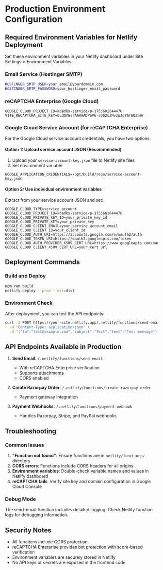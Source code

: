 # Production Environment Configuration

## Required Environment Variables for Netlify Deployment

Set these environment variables in your Netlify dashboard under Site Settings > Environment Variables:

### Email Service (Hostinger SMTP)
```bash
HOSTINGER_SMTP_USER=your_email@yourdomain.com
HOSTINGER_SMTP_PASSWORD=your_hostinger_email_password
```

### reCAPTCHA Enterprise (Google Cloud)
```
GOOGLE_CLOUD_PROJECT_ID=kdadks-service-p-1755602644470
VITE_RECAPTCHA_SITE_KEY=6LdQV6srAAAAADPSVG-sDb2o2Mv3pJqYhr6QZa9r
```

### Google Cloud Service Account (for reCAPTCHA Enterprise)
For the Google Cloud service account credentials, you have two options:

#### Option 1: Upload service account JSON (Recommended)
1. Upload your `service-account-key.json` file to Netlify site files
2. Set environment variable:
```
GOOGLE_APPLICATION_CREDENTIALS=/opt/build/repo/service-account-key.json
```

#### Option 2: Use individual environment variables
Extract from your service account JSON and set:
```
GOOGLE_CLOUD_TYPE=service_account
GOOGLE_CLOUD_PROJECT_ID=kdadks-service-p-1755602644470
GOOGLE_CLOUD_PRIVATE_KEY_ID=your_private_key_id
GOOGLE_CLOUD_PRIVATE_KEY=your_private_key
GOOGLE_CLOUD_CLIENT_EMAIL=your_service_account_email
GOOGLE_CLOUD_CLIENT_ID=your_client_id
GOOGLE_CLOUD_AUTH_URI=https://accounts.google.com/o/oauth2/auth
GOOGLE_CLOUD_TOKEN_URI=https://oauth2.googleapis.com/token
GOOGLE_CLOUD_AUTH_PROVIDER_X509_CERT_URL=https://www.googleapis.com/oauth2/v1/certs
GOOGLE_CLOUD_CLIENT_X509_CERT_URL=your_cert_url
```

## Deployment Commands

### Build and Deploy
```bash
npm run build
netlify deploy --prod --dir=dist
```

### Environment Check
After deployment, you can test the API endpoints:
```bash
curl -X POST https://your-site.netlify.app/.netlify/functions/send-email \
  -H "Content-Type: application/json" \
  -d '{"to":"test@example.com","subject":"Test","text":"Test message"}'
```

## API Endpoints Available in Production

1. **Send Email**: `/.netlify/functions/send-email`
   - With reCAPTCHA Enterprise verification
   - Supports attachments
   - CORS enabled

2. **Create Razorpay Order**: `/.netlify/functions/create-razorpay-order`
   - Payment gateway integration

3. **Payment Webhooks**: `/.netlify/functions/payment-webhook`
   - Handles Razorpay, Stripe, and PayPal webhooks

## Troubleshooting

### Common Issues

1. **"Function not found"**: Ensure functions are in `netlify/functions/` directory
2. **CORS errors**: Functions include CORS headers for all origins
3. **Environment variables**: Double-check variable names and values in Netlify dashboard
4. **reCAPTCHA fails**: Verify site key and domain configuration in Google Cloud Console

### Debug Mode
The send-email function includes detailed logging. Check Netlify function logs for debugging information.

## Security Notes

- All functions include CORS protection
- reCAPTCHA Enterprise provides bot protection with score-based verification
- Environment variables are securely stored in Netlify
- No API keys or secrets are exposed in the frontend code

